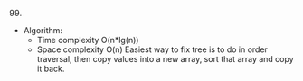 99.

- Algorithm:
  - Time complexity O(n\*lg(n))
  - Space complexity O(n)
    Easiest way to fix tree is to do in order traversal, then copy values into a new array, sort that array and copy it back.
